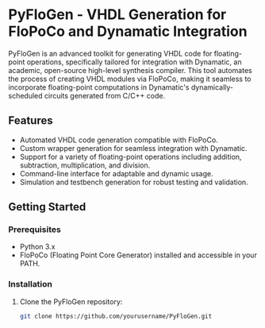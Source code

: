 # PyFloGen - VHDL Generation for FloPoCo and Dynamatic Integration

PyFloGen is an advanced toolkit for generating VHDL code for floating-point operations, specifically tailored for integration with Dynamatic, an academic, open-source high-level synthesis compiler. This tool automates the process of creating VHDL modules via FloPoCo, making it seamless to incorporate floating-point computations in Dynamatic's dynamically-scheduled circuits generated from C/C++ code.

## Features

- Automated VHDL code generation compatible with FloPoCo.
- Custom wrapper generation for seamless integration with Dynamatic.
- Support for a variety of floating-point operations including addition, subtraction, multiplication, and division.
- Command-line interface for adaptable and dynamic usage.
- Simulation and testbench generation for robust testing and validation.

## Getting Started

### Prerequisites

- Python 3.x
- FloPoCo (Floating Point Core Generator) installed and accessible in your PATH.

### Installation

1. Clone the PyFloGen repository:
   ```bash
   git clone https://github.com/yourusername/PyFloGen.git
